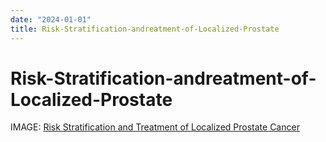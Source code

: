 ```yaml
---
date: "2024-01-01"
title: Risk-Stratification-andreatment-of-Localized-Prostate
---
```


# Risk-Stratification-andreatment-of-Localized-Prostate

IMAGE: [Risk Stratification and Treatment of Localized Prostate Cancer](https://i.imgur.com/idEfQfK.png)



